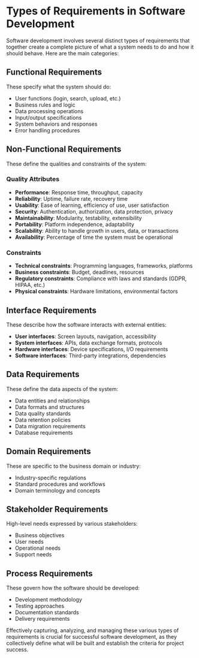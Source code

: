 # Types of Requirements in Software Development

Software development involves several distinct types of requirements that together create a complete picture of what a system needs to do and how it should behave. Here are the main categories:

## Functional Requirements
These specify what the system should do:
- User functions (login, search, upload, etc.)
- Business rules and logic
- Data processing operations
- Input/output specifications
- System behaviors and responses
- Error handling procedures

## Non-Functional Requirements
These define the qualities and constraints of the system:

### Quality Attributes
- **Performance**: Response time, throughput, capacity
- **Reliability**: Uptime, failure rate, recovery time
- **Usability**: Ease of learning, efficiency of use, user satisfaction
- **Security**: Authentication, authorization, data protection, privacy
- **Maintainability**: Modularity, testability, extensibility
- **Portability**: Platform independence, adaptability
- **Scalability**: Ability to handle growth in users, data, or transactions
- **Availability**: Percentage of time the system must be operational

### Constraints
- **Technical constraints**: Programming languages, frameworks, platforms
- **Business constraints**: Budget, deadlines, resources
- **Regulatory constraints**: Compliance with laws and standards (GDPR, HIPAA, etc.)
- **Physical constraints**: Hardware limitations, environmental factors

## Interface Requirements
These describe how the software interacts with external entities:
- **User interfaces**: Screen layouts, navigation, accessibility
- **System interfaces**: APIs, data exchange formats, protocols
- **Hardware interfaces**: Device specifications, I/O requirements
- **Software interfaces**: Third-party integrations, dependencies

## Data Requirements
These define the data aspects of the system:
- Data entities and relationships
- Data formats and structures
- Data quality standards
- Data retention policies
- Data migration requirements
- Database requirements

## Domain Requirements
These are specific to the business domain or industry:
- Industry-specific regulations
- Standard procedures and workflows
- Domain terminology and concepts

## Stakeholder Requirements
High-level needs expressed by various stakeholders:
- Business objectives
- User needs
- Operational needs
- Support needs

## Process Requirements
These govern how the software should be developed:
- Development methodology
- Testing approaches
- Documentation standards
- Delivery requirements

Effectively capturing, analyzing, and managing these various types of requirements is crucial for successful software development, as they collectively define what will be built and establish the criteria for project success.
